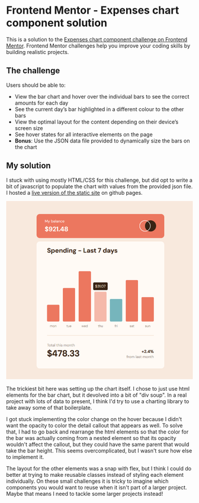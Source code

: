 # Frontend Mentor - Expenses chart component solution

This is a solution to the [Expenses chart component challenge on Frontend Mentor](https://www.frontendmentor.io/challenges/expenses-chart-component-e7yJBUdjwt). Frontend Mentor challenges help you improve your coding skills by building realistic projects.

## The challenge

Users should be able to:

- View the bar chart and hover over the individual bars to see the correct amounts for each day
- See the current day’s bar highlighted in a different colour to the other bars
- View the optimal layout for the content depending on their device’s screen size
- See hover states for all interactive elements on the page
- **Bonus**: Use the JSON data file provided to dynamically size the bars on the chart

## My solution

I stuck with using mostly HTML/CSS for this challenge, but did opt to write a bit of javascript to populate the chart with values from the provided json file. I hosted a [live version of the static site](https://johncraven.github.io/fem-expenses/) on github pages.

![pic](./screenshot.png)

The trickiest bit here was setting up the chart itself. I chose to just use html elements for the bar chart, but it devolved into a bit of "div soup". In a real project with lots of data to present, I think I'd try to use a charting library to take away some of that boilerplate.

I got stuck implementing the color change on the hover because I didn't want the opacity to color the detail callout that appears as well. To solve that, I had to go back and rearrange the html elements so that the color for the bar was actually coming from a nested element so that its opacity wouldn't affect the callout, but they could have the same parent that would take the bar height. This seems overcomplicated, but I wasn't sure how else to implement it.

The layout for the other elements was a snap with flex, but I think I could do better at trying to make reusable classes instead of styling each element individually. On these small challenges it is tricky to imagine which components you would want to reuse when it isn't part of a larger project. Maybe that means I need to tackle some larger projects instead!